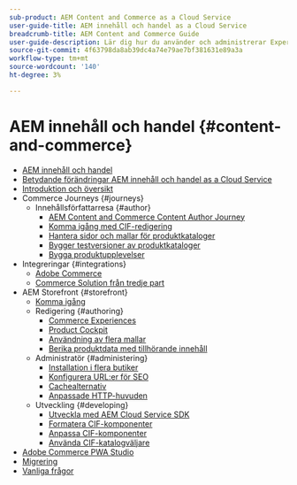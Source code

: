 ```yaml
---
sub-product: AEM Content and Commerce as a Cloud Service
user-guide-title: AEM innehåll och handel as a Cloud Service
breadcrumb-title: AEM Content and Commerce Guide
user-guide-description: Lär dig hur du använder och administrerar Experience Manager Content and Commerce as a Cloud Service.
source-git-commit: 4f63798da8ab39dc4a74e79ae7bf381631e89a3a
workflow-type: tm+mt
source-wordcount: '140'
ht-degree: 3%

---
```



# AEM innehåll och handel {#content-and-commerce}

+ [AEM innehåll och handel](/help/commerce-cloud/home.md)
+ [Betydande förändringar AEM innehåll och handel as a Cloud Service](changes.md)
+ [Introduktion och översikt](introduction.md)
+ Commerce Journeys {#journeys}
   + Innehållsförfattarresa {#author}
      + [AEM Content and Commerce Content Author Journey](/help/commerce-cloud/commerce-journeys/aem-commerce-content-author/overview.md)
      + [Komma igång med CIF-redigering](/help/commerce-cloud/commerce-journeys/aem-commerce-content-author/getting-started.md)
      + [Hantera sidor och mallar för produktkataloger](/help/commerce-cloud/commerce-journeys/aem-commerce-content-author/catalog-templates.md)
      + [Bygger testversioner av produktkataloger](/help/commerce-cloud/commerce-journeys/aem-commerce-content-author/staged-catalog.md)
      + [Bygga produktupplevelser](/help/commerce-cloud/commerce-journeys/aem-commerce-content-author/product-experience-management.md)
+ Integreringar {#integrations}
   + [Adobe Commerce](integrating/magento.md)
   + [Commerce Solution från tredje part](integrating/third-party.md)
+ AEM Storefront {#storefront}
   + [Komma igång](getting-started.md)
   + Redigering {#authoring}
      + [Commerce Experiences](authoring/authoring-commerce-experiences.md)
      + [Product Cockpit](authoring/product-cockpit.md)
      + [Användning av flera mallar](authoring/multi-template-usage.md)
      + [Berika produktdata med tillhörande innehåll](authoring/enrich-product-associated-content.md)
   + Administratör {#administering}
      + [Installation i flera butiker](configuring/multi-store-setup.md)
      + [Konfigurera URL:er för SEO](configuring/advanced-url-configuration.md)
      + [Cachealternativ](configuring/caching.md)
      + [Anpassade HTTP-huvuden](/help/commerce-cloud/configuring/custom-http-headers.md)
   + Utveckling {#developing}
      + [Utveckla med AEM Cloud Service SDK](develop.md)
      + [Formatera CIF-komponenter](customizing/style-cif-component.md)
      + [Anpassa CIF-komponenter](customizing/customize-cif-components.md)
      + [Använda CIF-katalogväljare](customizing/use-cif-pickers.md)
+ [Adobe Commerce PWA Studio](/help/commerce-cloud/pwa-studio/getting-started.md)
+ [Migrering](migration.md)
+ [Vanliga frågor](faq.md)
